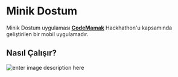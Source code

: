 # Minik Dostum

Minik Dostum uygulaması [**CodeMamak**](https://code.mamak.bel.tr/) Hackhathon'u kapsamında geliştirilen bir mobil uygulamadır.

## Nasıl Çalışır?
![enter image description here](https://i.hizliresim.com/iYgYpA.png)
